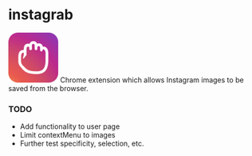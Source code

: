 # instagrab
<img src="https://github.com/charleszardo/instagrab/blob/master/images/logo-128.png" alt="alt text" width="100" height="100">
Chrome extension which allows Instagram images to be saved from the browser.

### TODO
* Add functionality to user page
* Limit contextMenu to images
* Further test specificity, selection, etc.
